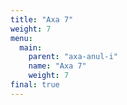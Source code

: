 ```yaml
---
title: "Axa 7"
weight: 7
menu:
  main:
    parent: "axa-anul-i"
    name: "Axa 7"
    weight: 7
final: true
---
```

